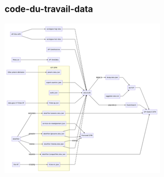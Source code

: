 # code-du-travail-data

##

[![Schema](./schema.png)](https://mermaidjs.github.io/mermaid-live-editor/#/edit/eyJjb2RlIjoiZ3JhcGggTFJcbldlZXouY3N2LS0-U2lyZXQySWRjY1tBUEkgU2lyZXQySWRjY11cblNpcmV0MklkY2MtLT5GRVxuREZbZGF0YWZpbGxlcl1cbkFQSVtBUEkgTm9kZUpTIENEVE5dXG5DW0FQSSBDb250cmlidXRpb25zXVxuRElMQVtBUEkgRElMQSBBSUZFXVxua2FsaS1kYXRhXG5FU1tkYXRhIGJ1aWxkXVxuRVMtLT58cG9wdWxhdGUuanN8RWxhc3RpY1NlYXJjaFxuRElMQS0tPmthbGktZGF0YVxuRElMQS0tPmxlZ2ktZGF0YVxuTVQyLS0-RVNcblNQMi0tPkVTXG5TRFItLT5GRVxuQ09VUlJJRVJTLS0-RVNcbk9VVElMUy0tPkVTXG5GRVtGcm9udGVuZCBDRFROXVxuUFJFQVZJUy0tPlBSRUFWSVMyXG5DLS0-RVNcbnN1YmdyYXBoIEdJVCBDRFROXG5QUkVBVklTMltwcmVhdmlzLmRhdGEuanNvbl1cbkNPVVJSSUVSU1tleHBvcnQtY291cnJpZXJzLmpzb25dXG5PVVRJTFNbb3V0aWxzLmpzb25dXG5TUDJbZmljaGVzLXNwLmpzb25dXG5NVDJbZmljaGVzLW10Lmpzb25dXG5TRFJbc2VydmljZXMtZGUtcmVuc2VpZ25lbWVudC5qc29uXVxuREZBW2RhdGFmaWxsZXIvcHJlcXVhbGlmaWVkLmRhdGEuanNvbl1cbkRGQltkYXRhZmlsbGVyL3RoZW1lcy5kYXRhLmpzb25dXG5ERkNbZGF0YWZpbGxlci9nbG9zc2FpcmUuZGF0YS5qc29uXVxuREZEW2RhdGFmaWxsZXIvYW5zd2Vycy5kYXRhLmpzb25dXG5lbmRcbkRGQy0tPkZFXG5ERi0tPnxyZXF1ZXRlc3xERkFcbkRGLS0-fHRoZW1lc3xERkJcbkRGLS0-fGdsb3NzYWlyZXxERkNcbkRGLS0-fGV4Y2x1c2lvbnN8REZEXG5QUkVBVklTW0dEb2MgcHLDqWF2aXMgZMOpbWlzc2lvbl1cbkRGQS0tPkFQSVxuREZCLS0-RVNcbkRGQy0tPkVTXG5ERkQtLT5BUElcbmthbGktZGF0YVtzb2NpYWxnb3V2L2thbGktZGF0YV0tLT5FU1xubGVnaS1kYXRhW3NvY2lhbGdvdXYvbGVnaS1kYXRhXS0tPkVTXG5TUFtkYXRhLmdvdXYuZnIgRmljaGVzIFNQXS0tPlNQMlxuTVRbU2l0ZSBNVF0tLT58c2NyYXBpbmd8TVQyXG5FUy0tPnxkdW1wLmpzfER1bXBbZHVtcC5kYXRhLmpzb25dXG5ERkItLT58c2l0ZW1hcHxGRVxuRHVtcC0tPk5MUFtBcGkgTkxQXVxuc3VnZ2VzdGVyLmRhdGEudHh0LS0-TkxQXG5FbGFzdGljU2VhcmNoLS0-QVBJXG5OTFAtLT5BUEkiLCJtZXJtYWlkIjp7InRoZW1lIjoiZGVmYXVsdCJ9fQ)
